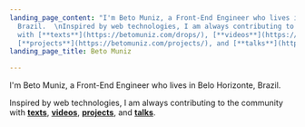```yaml
---
landing_page_content: "I'm Beto Muniz, a Front-End Engineer who lives inBelo Horizonte,
  Brazil.  \nInspired by web technologies, I am always contributing to the community
  with [**texts**](https://betomuniz.com/drops/), [**videos**](https://www.youtube.com/c/betomuniz),
  [**projects**](https://betomuniz.com/projects/), and [**talks**](https://betomuniz.com/talks/)."
landing_page_title: Beto Muniz

---
```

I'm Beto Muniz, a Front-End Engineer who lives in Belo Horizonte, Brazil. 

Inspired by web technologies, I am always contributing to the community with [**texts**](https://betomuniz.com/drops/), [**videos**](https://www.youtube.com/c/betomuniz), [**projects**](https://betomuniz.com/projects/), and [**talks**](https://betomuniz.com/talks/).